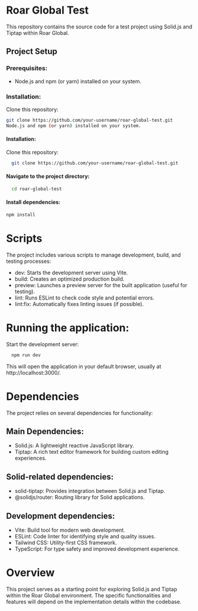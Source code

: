 
# Roar Global Test

This repository contains the source code for a test project using Solid.js and Tiptap within Roar Global.

## Project Setup

### Prerequisites:

- Node.js and npm (or yarn) installed on your system.

### Installation:

Clone this repository:

```bash
git clone https://github.com/your-username/roar-global-test.git
Node.js and npm (or yarn) installed on your system.
```

#### Installation:

Clone this repository:
```bash
  git clone https://github.com/your-username/roar-global-test.git
```

#### Navigate to the project directory:

```bash
  cd roar-global-test
```

#### Install dependencies:

```bash
npm install
```

# Scripts
The project includes various scripts to manage development, build, and testing processes:

- dev: Starts the development server using Vite.
- build: Creates an optimized production build.
- preview: Launches a preview server for the built application (useful for testing).
- lint: Runs ESLint to check code style and potential errors.
- lint:fix: Automatically fixes linting issues (if possible).

# Running the application:

Start the development server:
```bash
  npm run dev
```
This will open the application in your default browser, usually at http://localhost:3000/.

# Dependencies
The project relies on several dependencies for functionality:

## Main Dependencies:
 - Solid.js: A lightweight reactive JavaScript library.
 - Tiptap: A rich text editor framework for building custom editing experiences.

## Solid-related dependencies:
- solid-tiptap: Provides integration between Solid.js and Tiptap. 
- @solidjs/router: Routing library for Solid applications.

## Development dependencies:
- Vite: Build tool for modern web development. 
- ESLint: Code linter for identifying style and quality issues. 
- Tailwind CSS: Utility-first CSS framework. 
- TypeScript: For type safety and improved development experience.

# Overview
This project serves as a starting point for exploring Solid.js and Tiptap within the Roar Global environment. The specific functionalities and features will depend on the implementation details within the codebase.


